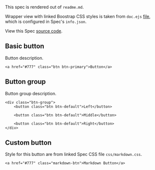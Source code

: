 ﻿<head>
	<link rel="stylesheet" href="css/markdown.css">
</head>

This spec is rendered out of `readme.md`.

Wrapper view with linked Boostrap CSS styles is taken from `doc.ejs` [file](https://github.com/sourcejs/Source/blob/master/core/views/doc.ejs), which is configured in Spec's `info.json`.

View this Spec [source code](https://github.com/sourcejs/examples/blob/master/markdown/readme.md).

## Basic button

Button description.

```example
<a href="#777" class="btn btn-primary">Button</a>
```

## Button group

Button group description.

```example
<div class="btn-group">
	<button class="btn btn-default">Left</button>

	<button class="btn btn-default">Middle</button>

	<button class="btn btn-default">Right</button>
</div>
```

## Custom button

Style for this button are from linked Spec CSS file `css/markdown.css`.

```example
<a href="#777" class="markdown-btn">Markdown Button</a>
```
